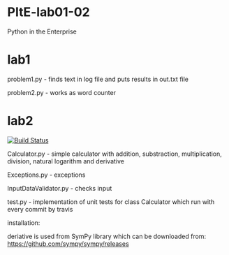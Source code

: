 # PItE-lab01-02
Python in the Enterprise


# lab1

problem1.py - finds text in log file and puts results in out.txt file

problem2.py - works as word counter


# lab2
[![Build Status](https://travis-ci.org/piotrcholody/PItE-lab01-02.svg?branch=master)](https://travis-ci.org/piotrcholody/PItE-lab01-02)

Calculator.py - simple calculator with addition, substraction, multiplication, division, natural logarithm and derivative

Exceptions.py - exceptions

InputDataValidator.py - checks input

test.py - implementation of unit tests for class Calculator which run with every commit by travis 


installation:

deriative is used from SymPy library which can be downloaded from: https://github.com/sympy/sympy/releases
